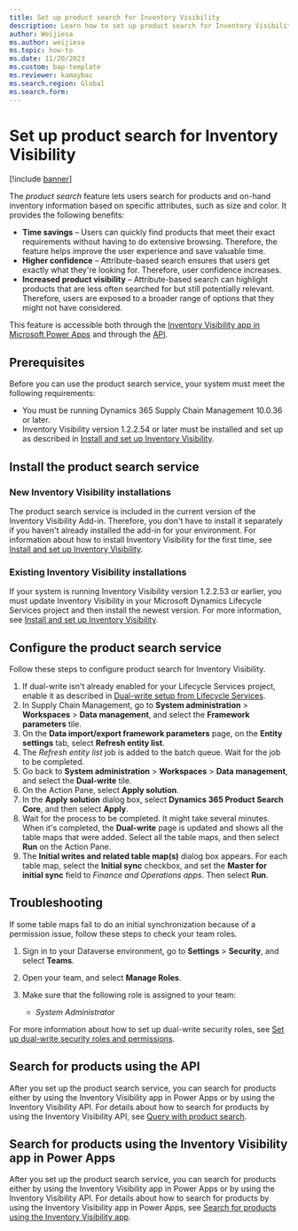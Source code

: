 ```yaml
---
title: Set up product search for Inventory Visibility
description: Learn how to set up product search for Inventory Visibility, which lets users search for products and on-hand inventory information based on specific attributes.
author: Weijiesa
ms.author: weijiesa
ms.topic: how-to
ms.date: 11/20/2023
ms.custom: bap-template
ms.reviewer: kamaybac
ms.search.region: Global
ms.search.form:
---
```


# Set up product search for Inventory Visibility

[!include [banner](../includes/banner.md)]

The *product search* feature lets users search for products and on-hand inventory information based on specific attributes, such as size and color. It provides the following benefits:

- **Time savings** – Users can quickly find products that meet their exact requirements without having to do extensive browsing. Therefore, the feature helps improve the user experience and save valuable time.
- **Higher confidence** – Attribute-based search ensures that users get exactly what they're looking for. Therefore, user confidence increases.
- **Increased product visibility** – Attribute-based search can highlight products that are less often searched for but still potentially relevant. Therefore, users are exposed to a broader range of options that they might not have considered.

This feature is accessible both through the [Inventory Visibility app in Microsoft Power Apps](inventory-visibility-product-search-app.md) and through the [API](inventory-visibility-api.md#product-search-query).

## Prerequisites

Before you can use the product search service, your system must meet the following requirements:

- You must be running Dynamics 365 Supply Chain Management 10.0.36 or later.
- Inventory Visibility version 1.2.2.54 or later must be installed and set up as described in [Install and set up Inventory Visibility](inventory-visibility-setup.md).

## Install the product search service

### New Inventory Visibility installations

The product search service is included in the current version of the Inventory Visibility Add-in. Therefore, you don't have to install it separately if you haven't already installed the add-in for your environment. For information about how to install Inventory Visibility for the first time, see [Install and set up Inventory Visibility](inventory-visibility-setup.md).

### Existing Inventory Visibility installations

If your system is running Inventory Visibility version 1.2.2.53 or earlier, you must update Inventory Visibility in your Microsoft Dynamics Lifecycle Services project and then install the newest version. For more information, see [Install and set up Inventory Visibility](inventory-visibility-setup.md).

## Configure the product search service

Follow these steps to configure product search for Inventory Visibility.

1. If dual-write isn't already enabled for your Lifecycle Services project, enable it as described in [Dual-write setup from Lifecycle Services](../../fin-ops-core/dev-itpro/data-entities/dual-write/lcs-setup.md).
1. In Supply Chain Management, go to **System administration** \> **Workspaces** \> **Data management**, and select the **Framework parameters** tile.
1. On the **Data import/export framework parameters** page, on the **Entity settings** tab, select **Refresh entity list**.
1. The *Refresh entity list* job is added to the batch queue. Wait for the job to be completed.
1. Go back to **System administration** \> **Workspaces** \> **Data management**, and select the **Dual-write** tile.
1. On the Action Pane, select **Apply solution**.
1. In the **Apply solution** dialog box, select **Dynamics 365 Product Search Core**, and then select **Apply**.
1. Wait for the process to be completed. It might take several minutes. When it's completed, the **Dual-write** page is updated and shows all the table maps that were added. Select all the table maps, and then select **Run** on the Action Pane.
1. The **Initial writes and related table map(s)** dialog box appears. For each table map, select the **Initial sync** checkbox, and set the **Master for initial sync** field to *Finance and Operations apps*. Then select **Run**.

## Troubleshooting

If some table maps fail to do an initial synchronization because of a permission issue, follow these steps to check your team roles.

1. Sign in to your Dataverse environment, go to **Settings** \> **Security**, and select **Teams**.
1. Open your team, and select **Manage Roles**.
1. Make sure that the following role is assigned to your team:
    
    - *System Administrator*

For more information about how to set up dual-write security roles, see [Set up dual-write security roles and permissions](../../fin-ops-core/dev-itpro/data-entities/dual-write/security-roles.md).

## Search for products using the API

After you set up the product search service, you can search for products either by using the Inventory Visibility app in Power Apps or by using the Inventory Visibility API. For details about how to search for products by using the Inventory Visibility API, see [Query with product search](inventory-visibility-api.md#product-search-query).

## Search for products using the Inventory Visibility app in Power Apps

After you set up the product search service, you can search for products either by using the Inventory Visibility app in Power Apps or by using the Inventory Visibility API. For details about how to search for products by using the Inventory Visibility app in Power Apps, see [Search for products using the Inventory Visibility app](inventory-visibility-product-search-app.md).
